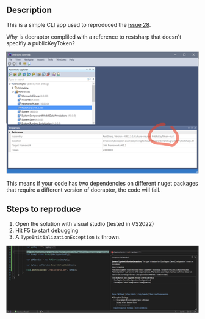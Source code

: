 ## Description

This is a simple CLI app used to reproduced the [issue 28](https://github.com/DocRaptor/docraptor-csharp/issues/28).

Why is docraptor compliled with a reference to restsharp that doesn't specifiy a publicKeyToken?

![Public Key Token is not set when insecting the docraptor.dll](https://github.com/comsechq/docraptor-example/raw/main/PublicKeyTokenNotSet.png)

This means if your code has two dependencies on different nuget packages that require a different version of docraptor, the code will fail.

## Steps to reproduce

1. Open the solution with visual studio (tested in VS2022)
1. Hit F5 to start debugging
1. A `TypeInitializationException` is thrown.

![Type Initialization Exception](https://github.com/comsechq/docraptor-example/raw/main/TypeInitializationException.png)
